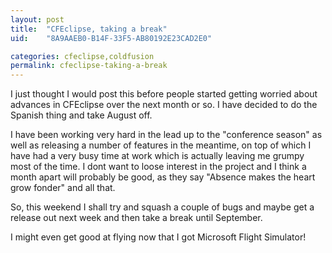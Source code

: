 ```yaml
---
layout: post
title:  "CFEclipse, taking a break"
uid:	"8A9AAEB0-B14F-33F5-AB80192E23CAD2E0"

categories: cfeclipse,coldfusion
permalink: cfeclipse-taking-a-break
---
```

I just thought I would post this before people started getting worried about advances in CFEclipse over the next month or so. I have decided to do the Spanish thing and take August off. 

I have been working very hard in the lead up to the "conference season" as well as releasing a number of features in the meantime, on top of which I have had a very busy time at work which is actually leaving me grumpy most of the time. I dont want to loose interest in the project and I think a month apart will probably be good, as they say "Absence makes the heart grow fonder" and all that.

So, this weekend I shall try and squash a couple of bugs and maybe get a release out next week and then take a break until September.

I might even get good at flying now that I got Microsoft Flight Simulator!